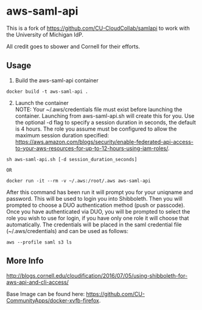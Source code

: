 # aws-saml-api

This is a fork of https://github.com/CU-CloudCollab/samlapi to work with the University of Michigan IdP.

All credit goes to sbower and Cornell for their efforts.

## Usage
1. Build the aws-saml-api container
```
docker build -t aws-saml-api .
```

2. Launch the container  
NOTE: Your ~/.aws/credentials file must exist before launching the container. Launching from aws-saml-api.sh will create this for you. Use the optional -d flag to specify a session duration in seconds, the default is 4 hours. The role you assume must be configured to allow the maximum session duration specified: https://aws.amazon.com/blogs/security/enable-federated-api-access-to-your-aws-resources-for-up-to-12-hours-using-iam-roles/.
```
sh aws-saml-api.sh [-d session_duration_seconds]

OR

docker run -it --rm -v ~/.aws:/root/.aws aws-saml-api
```

After this command has been run it will prompt you for your uniqname and password.  This will be used to login you into Shibboleth. Then you will prompted to choose a DUO authentication method (push or passcode). Once you have authenticated via DUO, you will be prompted to select the role you wish to use for login, if you have only one role it will choose that automatically.  The credentials will be placed in the saml credential file (~/.aws/credentials) and can be used as follows:

```
aws --profile saml s3 ls
```

## More Info

http://blogs.cornell.edu/cloudification/2016/07/05/using-shibboleth-for-aws-api-and-cli-access/

Base Image can be found here: https://github.com/CU-CommunityApps/docker-xvfb-firefox.

